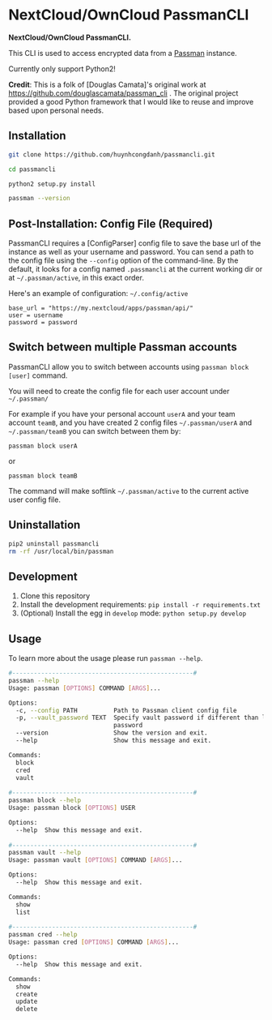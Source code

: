 # NextCloud/OwnCloud PassmanCLI

**NextCloud/OwnCloud PassmanCLI.**

This CLI is used to access encrypted data from a [Passman](https://github.com/nextcloud/passman) instance.

Currently only support Python2!

**Credit**: This is a folk of [Douglas Camata]'s original work at https://github.com/douglascamata/passman_cli . The original project provided a good Python framework that I would like to reuse and improve based upon personal needs. 

## Installation
```bash
git clone https://github.com/huynhcongdanh/passmancli.git

cd passmancli

python2 setup.py install

passman --version
```

## Post-Installation: Config File (Required)

PassmanCLI requires a [ConfigParser] config file to save the base url of the instance as well as your username and password. You can send a path to the config file using the `--config` option of the command-line. 
By the default, it looks for a config named `.passmancli` at the current working dir or at `~/.passman/active`, in this exact order.

Here's an example of configuration: `~/.config/active`

```ConfigParser
base_url = "https://my.nextcloud/apps/passman/api/"
user = username
password = password
```

## Switch between multiple Passman accounts

PassmanCLI allow you to switch between accounts using `passman block [user]` command.

You will need to create the config file for each user account under `~/.passman/`

For example if you have your personal account `userA` and your team account `teamB`, and you have created 2 config files `~/.passman/userA` and `~/.passman/teamB` you can switch between them by:

`passman block userA`

or

`passman block teamB`

The command will make softlink `~/.passman/active` to the current active user config file.

## Uninstallation

```bash
pip2 uninstall passmancli
rm -rf /usr/local/bin/passman
```

## Development

1. Clone this repository
2. Install the development requirements: `pip install -r requirements.txt`
3. (Optional) Install the egg in `develop` mode: `python setup.py develop`

## Usage

To learn more about the usage please run `passman --help`.
```bash
#--------------------------------------------------#  
passman --help
Usage: passman [OPTIONS] COMMAND [ARGS]...

Options:
  -c, --config PATH          Path to Passman client config file
  -p, --vault_password TEXT  Specify vault password if different than login
                             password
  --version                  Show the version and exit.
  --help                     Show this message and exit.

Commands:
  block
  cred
  vault
  
#--------------------------------------------------#  
passman block --help
Usage: passman block [OPTIONS] USER

Options:
  --help  Show this message and exit.
  
#--------------------------------------------------#  
passman vault --help
Usage: passman vault [OPTIONS] COMMAND [ARGS]...

Options:
  --help  Show this message and exit.

Commands:
  show
  list
 
#--------------------------------------------------#  
passman cred --help
Usage: passman cred [OPTIONS] COMMAND [ARGS]...

Options:
  --help  Show this message and exit.

Commands:
  show
  create
  update
  delete
  
```